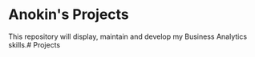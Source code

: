 # Anokin's Projects
This repository will display, maintain and develop my Business Analytics skills.#   P r o j e c t s  
 